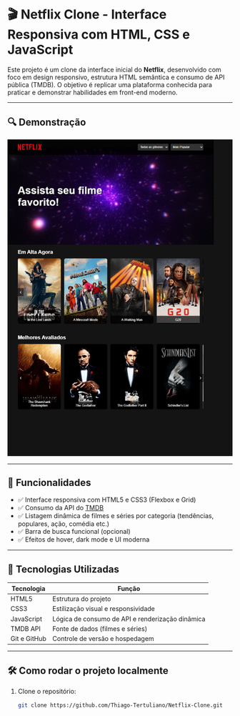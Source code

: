 # 🎬 Netflix Clone - Interface Responsiva com HTML, CSS e JavaScript

Este projeto é um clone da interface inicial do **Netflix**, desenvolvido com foco em design responsivo, estrutura HTML semântica e consumo de API pública (TMDB). O objetivo é replicar uma plataforma conhecida para praticar e demonstrar habilidades em front-end moderno.

---

## 🔍 Demonstração

![preview](assets/netflix.png) <!-- Substitua pelo seu link ou GIF se tiver -->

---

## 🧪 Funcionalidades

- ✅ Interface responsiva com HTML5 e CSS3 (Flexbox e Grid)
- ✅ Consumo da API do [TMDB](https://www.themoviedb.org/documentation/api)
- ✅ Listagem dinâmica de filmes e séries por categoria (tendências, populares, ação, comédia etc.)
- ✅ Barra de busca funcional (opcional)
- ✅ Efeitos de hover, dark mode e UI moderna

---

## 🚀 Tecnologias Utilizadas

| Tecnologia | Função |
|------------|--------|
| HTML5      | Estrutura do projeto |
| CSS3       | Estilização visual e responsividade |
| JavaScript | Lógica de consumo de API e renderização dinâmica |
| TMDB API   | Fonte de dados (filmes e séries) |
| Git e GitHub | Controle de versão e hospedagem |

---

## 🛠️ Como rodar o projeto localmente

1. Clone o repositório:
   ```bash
   git clone https://github.com/Thiago-Tertuliano/Netflix-Clone.git
